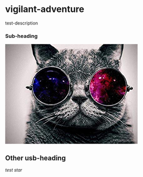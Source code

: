 # vigilant-adventure
test-description

### Sub-heading

![Cool Cat](cool_cat.jpg)

## Other usb-heading

*test star*
